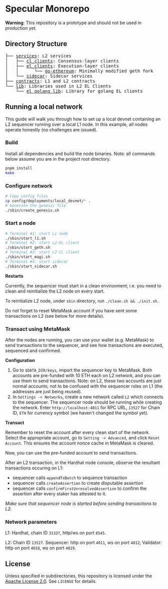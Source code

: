 # Specular Monorepo

**Warning**: This repository is a prototype and should not be used in production yet.

## Directory Structure

<pre>
├── <a href="./services/">services</a>: L2 services
│   ├── <a href="./services/cl_clients">cl_clients</a>: Consensus-layer clients
│   ├── <a href="./services/el_clients/">el_clients</a>: Execution-layer clients
│   │      └── <a href="./services/el_clients/go-ethereum/">go-ethereum</a>: Minimally modified geth fork
│   └── <a href="./services/sidecar/">sidecar</a>: Sidecar services
├── <a href="./contracts">contracts</a>: L1 and L2 contracts
└── <a href="./lib/">lib</a>: Libraries used in L2 EL Clients
    └── <a href="./lib/el_golang_lib/">el_golang_lib</a>: Library for golang EL clients
</pre>

## Running a local network

This guide will walk you through how to set up a local devnet containing an L2 sequencer running over a local L1 node.
In this example, all nodes operate honestly (no challenges are issued).

### Build
Install all dependencies and build the node binaries.
Note: all commands below assume you are in the project root directory.

```sh
pnpm install
make
```

### Configure network

```sh
# Copy config files
cp config/deployments/local_devnet/* .
# Generate the genesis file
./sbin/create_genesis.sh
```

### Start a node

```sh
# Terminal #1: start L1 node
./sbin/start_l1.sh
# Terminal #2: start L2-EL client
./sbin/start_geth.sh
# Terminal #3: start L2-CL client
./sbin/start_magi.sh
# Terminal #4: start sidecar
./sbin/start_sidecar.sh
```

**Restarts**

Currently, the sequencer must start in a clean environment; i.e. you need to clean and reinitialize the L2 node on every start.

To reinitialize L2 node, under `sbin` directory, run `./clean.sh && ./init.sh`.

Do not forget to reset MetaMask account if you have sent some transactions on L2 (see below for more details).

### Transact using MetaMask

After the nodes are running, you can use your wallet (e.g. MetaMask) to send transactions to the sequencer, and see how transactions are executed, sequenced and confirmed.

**Configuration**

1. Go to `$DATA_DIR/keys`, import the sequencer key to MetaMask.
Both accounts are pre-funded with 10 ETH each on L2 network, and you can use them to send transactions. Note: on L2, these two accounts are just normal accounts; not to be confused with the sequencer roles on L1 (the addresses are just being reused).
2. In `Settings -> Networks`, create a new network called `L2` which connects to the sequencer.
The sequencer node should be running while creating the network.
Enter `http://localhost:4011` for RPC URL, `13527` for Chain ID, `ETH` for currency symbol (we haven't changed the symbol yet).

**Transact**

Remember to reset the account after every clean start of the network.
Select the appropriate account, go to `Setting -> Advanced`, and click `Reset Account`.
This ensures the account nonce cache in MetaMask is cleared.

Now, you can use the pre-funded account to send transactions.

After an L2 transaction, in the Hardhat node console, observe the resultant transactions occuring on L1:
- sequencer calls `appendTxBatch` to sequence transaction
- sequencer calls `createAssertion` to create disputable assertion
- sequencer calls `confirmFirstUnresolvedAssertion` to confirm the assertion after every staker has attested to it.

*Make sure that sequencer node is started before sending transactions to L2.*

### Network parameters

L1: Hardhat, chain ID `31337`, http/ws on port `8545`.

L2: Chain ID `13527`. Sequencer: http on port `4011`, ws on port `4012`; Validator: http on port `4018`, ws on port `4019`.

## License

Unless specified in subdirectories, this repository is licensed under the [Apache License 2.0](https://www.apache.org/licenses/LICENSE-2.0). See `LICENSE` for details.
